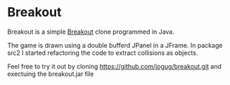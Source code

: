 # Breakout
Breakout is a simple [Breakout](https://en.wikipedia.org/wiki/Breakout_(video_game)) clone programmed in Java. 

The game is drawn using a double bufferd JPanel in a JFrame.
In package src2 I started refactoring the code to extract collisions
as objects. 

Feel free to try it out by cloning https://github.com/jogug/breakout.git
and exectuing the breakout.jar file

